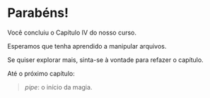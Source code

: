 # Parabéns!

Você concluiu o Capítulo IV do nosso curso.

Esperamos que tenha aprendido a manipular arquivos.

Se quiser explorar mais, sinta-se à vontade para refazer o capítulo.

Até o próximo capítulo:

>_pipe_: o início da magia.